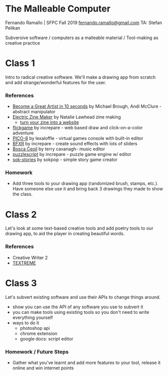 # The Malleable Computer

Fernando Ramallo | SFPC Fall 2019
fernando.ramallo@gmail.com
TA: Stefan Pelikan

Subversive software / computers as a malleable material / Tool-making as creative practice

# Class 1

Intro to radical creative software. We'll make a drawing app from scratch and add strange/wonderful features for the user.

### References

- [Become a Great Artist in 10 seconds](http://www.ludumdare.com/compo/ludum-dare-27/?action=preview&uid=4987)  by Michael Brough, Andi McClure - abstract manipulator
- [Electric Zine Maker](https://alienmelon.itch.io/electric-zine-maker) by Natalie Lawhead
zine making
    - [turn your zine into a website](https://jeremyoduber.itch.io/js-zine)
- [flickgame](https://www.flickgame.org/) by increpare - web based draw and click-on-a-color adventure
- [PICO-8](https://www.lexaloffle.com/pico-8.php) by lexaloffle - virtual games console with built-in editor
- [BFXR](https://www.bfxr.net/) by increpare - create sound effects with lots of sliders
- [Bosca Ceoil](https://terrycavanagh.itch.io/bosca-ceoil) by terry cavanagh- music editor
- [puzzlescript](https://www.puzzlescript.net/) by increpare - puzzle game engine w/ editor
- [sok-stories](https://www.puzzlescript.net/) by sokpop - simple story game creator

### Homework

- Add three tools to your drawing app (randomized brush, stamps, etc.). Have someone else use it and bring back 3 drawings they made to show the class.

# Class 2

Let's look at some text-based creative tools and add poetry tools to our drawing app, to aid the player in creating beautiful words.

### References

- Creative Writer 2
- [TEXTREME](https://le-von.itch.io/textreme)

# Class 3

Let's subvert existing software and use their APIs to change things around.

- show you can use the API of any software you use to subvert it
- you can make tools using existing tools so you don't need to write everything yourself
- ways to do it
    - photoshop api
    - chrome extension
    - google docs: script editor

### Homework / Future Steps

- Gather what you've learnt and add more features to your tool, release it online and win internet points

